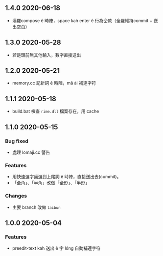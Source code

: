## 1.4.0 2020-06-18
* 漢羅compose ê 時陣，space kah enter ê 行為仝款（全羅維持commit + 送出空白）

## 1.3.0 2020-05-28
* 若是頭前無其他輸入，數字直接送出

## 1.2.0 2020-05-21
* memory.cc 記新詞 ê 時陣，mā ài 補連字符

## 1.1.1 2020-05-18
* build.bat 檢查 `rime.dll` 檔案存在，用 cache

## 1.1.0 2020-05-15

### Bug fixed
* 處理 lomaji.cc 警告

### Features
* 用快速選字齒選到上尾詞 ê 時陣，直接送出去(commit)。
* 「全角」、「半角」改做「全形」、「半形」

### Changes
* 主要 branch 改做 `taibun`

## 1.0.0 2020-05-04

### Features
* preedit-text kah 送出 ê 字 lóng 自動補連字符

